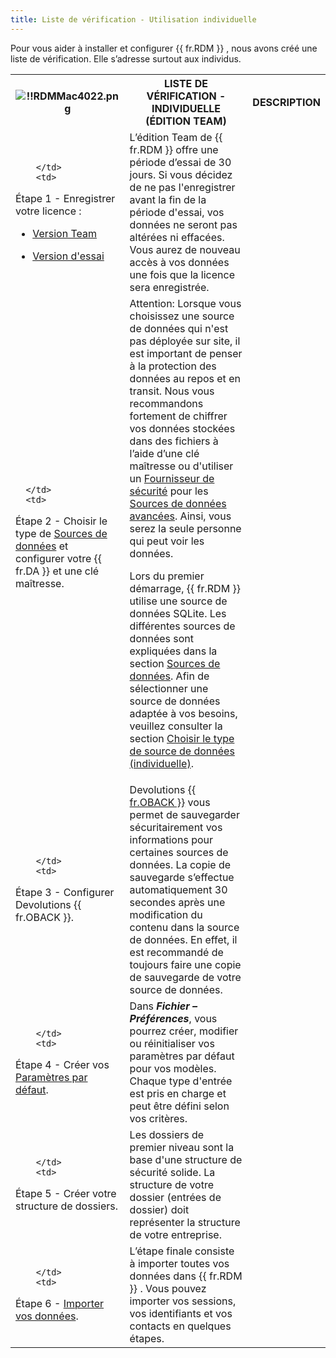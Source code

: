 ```yaml
---
title: Liste de vérification - Utilisation individuelle
---
```

Pour vous aider à installer et configurer {{ fr.RDM }} , nous avons créé une liste de vérification. Elle s’adresse surtout aux individus. 

<table>
	<tr>
		<th>

![!!RDMMac4022.png](https://webdevolutions.azureedge.net/docs/fr/rdm/mac/RdmMac4022.png) 
		</th>
		<th>
LISTE DE VÉRIFICATION - INDIVIDUELLE (ÉDITION TEAM) 
		</th>
		<th>
DESCRIPTION 
		</th>
	</tr>
	<tr>
		<td>

		</td>
		<td>
Étape 1 - Enregistrer votre licence :  

* [Version Team](/fr/rdm/mac/installation/client/registration/team-edition/) 
* [Version d'essai](/fr/rdm/mac/installation/client/registration/trial-request/) 
		</td>
		<td>
L’édition Team de {{ fr.RDM }} offre une période d’essai de 30 jours. Si vous décidez de ne pas l'enregistrer avant la fin de la période d'essai, vos données ne seront pas altérées ni effacées. Vous aurez de nouveau accès à vos données une fois que la licence sera enregistrée. 
		</td>
	</tr>
	<tr>
		<td>

		</td>
		<td>
Étape 2 - Choisir le type de [Sources de données](/fr/rdm/mac/data-sources/) et configurer votre {{ fr.DA }} et une clé maîtresse. 
		</td>
		<td>
Attention: Lorsque vous choisissez une source de données qui n'est pas déployée sur site, il est important de penser à la protection des données au repos et en transit. Nous vous recommandons fortement de chiffrer vos données stockées dans des fichiers à l’aide d’une clé maîtresse ou d'utiliser un [Fournisseur de sécurité](/fr/rdm/mac/commands/administration/security-provider/) pour les [Sources de données avancées](/fr/rdm/mac/data-sources/data-sources-types/advanced-data-sources/). Ainsi, vous serez la seule personne qui peut voir les données.  

Lors du premier démarrage, {{ fr.RDM }} utilise une source de données SQLite. Les différentes sources de données sont expliquées dans la section [Sources de données](/fr/rdm/mac/data-sources/). Afin de sélectionner une source de données adaptée à vos besoins, veuillez consulter la section [Choisir le type de source de données (individuelle)](/fr/rdm/mac/getting-started/checklist-individuals/select-data-source-type-individuals/). 
		</td>
	</tr>
	<tr>
		<td>

		</td>
		<td>
Étape 3 - Configurer Devolutions {{ fr.OBACK }}. 
		</td>
		<td>
Devolutions [{{ fr.OBACK }}](/fr/cloud/rdm-online-services/online-backup/) vous permet de sauvegarder sécuritairement vos informations pour certaines sources de données. La copie de sauvegarde s’effectue automatiquement 30 secondes après une modification du contenu dans la source de données. En effet, il est recommandé de toujours faire une copie de sauvegarde de votre source de données. 
		</td>
	</tr>
	<tr>
		<td>

		</td>
		<td>
Étape 4 - Créer vos [Paramètres par défaut](/fr/rdm/mac/commands/file/templates/). 
		</td>
		<td>
Dans ***Fichier – Préférences***, vous pourrez créer, modifier ou réinitialiser vos paramètres par défaut pour vos modèles. Chaque type d'entrée est pris en charge et peut être défini selon vos critères. 
		</td>
	</tr>
	<tr>
		<td>

		</td>
		<td>
Étape 5 - Créer votre structure de dossiers. 
		</td>
		<td>
Les dossiers de premier niveau sont la base d'une structure de sécurité solide. La structure de votre dossier (entrées de dossier) doit représenter la structure de votre entreprise. 
		</td>
	</tr>
	<tr>
		<td>

		</td>
		<td>
Étape 6 - [Importer vos données](/fr/rdm/mac/commands/file/import/sessions/). 
		</td>
		<td>
L’étape finale consiste à importer toutes vos données dans {{ fr.RDM }} . Vous pouvez importer vos sessions, vos identifiants et vos contacts en quelques étapes. 
		</td>
	</tr>
</table>




